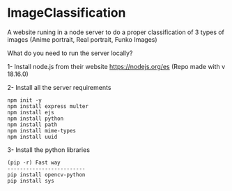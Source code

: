 # ImageClassification
A website runing in a node server to do a proper classification of 3 types of images (Anime portrait, Real portrait, Funko Images)

What do you need to run the server locally? 

1- Install node.js from their website https://nodejs.org/es (Repo made with v 18.16.0)

2- Install all the server requirements  

    npm init -y
    npm install express multer
    npm install ejs  
    npm install python     
    npm install path
    npm install mime-types
    npm install uuid

3- Install the python libraries

    (pip -r) Fast way
    -------------------------
    pip install opencv-python
    pip install sys
